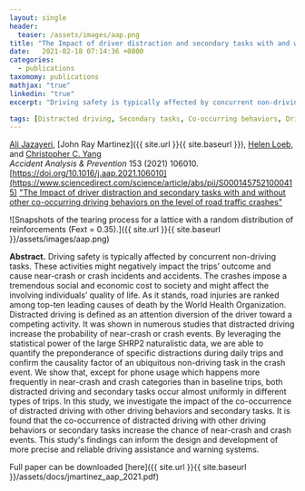 ```yaml
---
layout: single
header:
  teaser: /assets/images/aap.png
title: "The Impact of driver distraction and secondary tasks with and without other co-occurring driving behaviors on the level of road traffic crashes"
date:   2021-02-18 07:14:36 +0800
categories: 
  - publications
taxomomy: publications
mathjax: "true"
linkedin: "true"
excerpt: "Driving safety is typically affected by concurrent non-driving tasks that might negatively impact the trips’ outcome and cause near-crash or crash accidents."

tags: [Distracted driving, Secondary tasks, Co-occurring behaviors, Driving behaviors]
---
```

[Ali Jazayeri](https://www.linkedin.com/in/ali-jazayeri/), [John Ray Martinez]({{ site.url }}{{ site.baseurl }}), [Helen Loeb](https://www.linkedin.com/in/helen-loeb-81240013/), and [Christopher C. Yang](http://cci.drexel.edu/faculty/cyang/index.html)<br/>
*Accident Analysis & Prevention* 153 (2021) 106010.<br/>
[https://doi.org/10.1016/j.aap.2021.106010](https://www.sciencedirect.com/science/article/abs/pii/S0001457521000415)
["The Impact of driver distraction and secondary tasks with and without other co-occurring driving behaviors on the level of road traffic crashes"](https://www.sciencedirect.com/science/article/abs/pii/S0001457521000415)

![Snapshots of the tearing process for a lattice with a random distribution of reinforcements (Fext = 0.35).]({{ site.url }}{{ site.baseurl }}/assets/images/aap.png)

**Abstract.** Driving safety is typically affected by concurrent non-driving tasks. These activities might negatively impact the trips’ outcome and cause near-crash or crash incidents and accidents. The crashes impose a tremendous social and economic cost to society and might affect the involving individuals’ quality of life. As it stands, road injuries are ranked among top-ten leading causes of death by the World Health Organization. Distracted driving is defined as an attention diversion of the driver toward a competing activity. It was shown in numerous studies that distracted driving increase the probability of near-crash or crash events. By leveraging the statistical power of the large SHRP2 naturalistic data, we are able to quantify the preponderance of specific distractions during daily trips and confirm the causality factor of an ubiquitous non-driving task in the crash event. We show that, except for phone usage which happens more frequently in near-crash and crash categories than in baseline trips, both distracted driving and secondary tasks occur almost uniformly in different types of trips. In this study, we investigate the impact of the co-occurrence of distracted driving with other driving behaviors and secondary tasks. It is found that the co-occurrence of distracted driving with other driving behaviors or secondary tasks increase the chance of near-crash and crash events. This study's findings can inform the design and development of more precise and reliable driving assistance and warning systems.

Full paper can be downloaded [here]({{ site.url }}{{ site.baseurl }}/assets/docs/jmartinez_aap_2021.pdf)